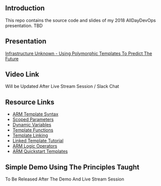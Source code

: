 ## Introduction
This repo contains the source code and slides of my 2018 AllDayDevOps presentation. TBD

## Presentation
[Infrastructure Unknown - Using Polymorphic Templates To Predict The Future](InfrastructureUnknown.pdf)

## Video Link
Will be Updated After Live Stream Session / Slack Chat

## Resource Links
* [ARM Template Syntax](https://docs.microsoft.com/en-us/azure/azure-resource-manager/resource-group-authoring-templates)
* [Scoped Parameters](https://docs.microsoft.com/en-us/azure/azure-resource-manager/resource-manager-templates-parameters)
* [Dynamic Variables](https://docs.microsoft.com/en-us/azure/azure-resource-manager/resource-manager-templates-variables)
* [Template Functions](https://docs.microsoft.com/en-us/azure/azure-resource-manager/resource-group-authoring-templates#functions)
* [Template Linking](https://docs.microsoft.com/en-us/azure/azure-resource-manager/resource-group-linked-templates)
* [Linked Template Tutorial](https://docs.microsoft.com/en-us/azure/azure-resource-manager/resource-manager-tutorial-create-linked-templates)
* [ARM Logic Operators](https://docs.microsoft.com/en-us/azure/azure-resource-manager/resource-group-template-functions)
* [ARM Quickstart Templates](https://github.com/Azure/azure-quickstart-templates)

## Simple Demo Using The Principles Taught
To Be Released After The Demo And Live Stream Session
